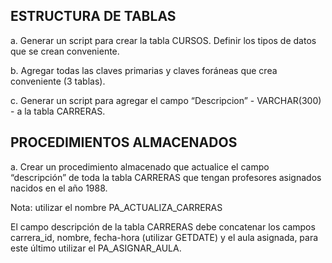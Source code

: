 ## ESTRUCTURA DE TABLAS 
<p>a. Generar un script para crear la tabla CURSOS. Definir los tipos de datos que se crean conveniente.</p>
<p>b. Agregar todas las claves primarias y claves foráneas que crea conveniente (3 tablas).</p> 
<p>c. Generar un script para agregar el campo “Descripcion” - VARCHAR(300) - a la tabla CARRERAS.</p>

## PROCEDIMIENTOS ALMACENADOS
<p>a. Crear un procedimiento almacenado que actualice el campo “descripción” de toda la tabla CARRERAS que tengan profesores asignados nacidos en el año 1988.</p>
<p>Nota: utilizar el nombre PA_ACTUALIZA_CARRERAS</p>
<p>El campo descripción de la tabla CARRERAS debe concatenar los campos carrera_id, nombre, fecha-hora (utilizar GETDATE) y el aula asignada, para este último utilizar el PA_ASIGNAR_AULA.</p>


